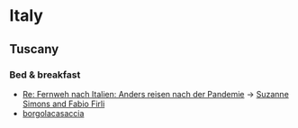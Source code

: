 # Italy

## Tuscany

### Bed & breakfast

 - [Re: Fernweh nach Italien: Anders reisen nach der Pandemie](https://www.arte.tv/de/videos/100292-004-A/re-fernweh-nach-italien/) -> [Suzanne Simons and Fabio Firli](https://pillowandpepper.com/en/italien/toskana/follonico)
 - [borgolacasaccia](https://www.borgolacasaccia.it/en/holiday-apartments/pag-1.html)

